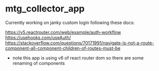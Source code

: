 # mtg_collector_app

Currently working on janky custom login following these docs:

https://v5.reactrouter.com/web/example/auth-workflow
https://usehooks.com/useAuth/
https://stackoverflow.com/questions/70171991/navigate-is-not-a-route-component-all-component-children-of-routes-must-be

* note this app is using v6 of react router dom so there are some renaming of components